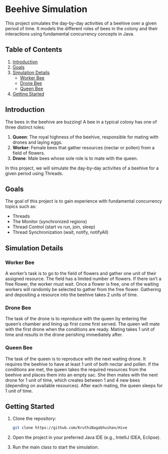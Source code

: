 # Beehive Simulation

This project simulates the day-by-day activities of a beehive over a given period of time. It models the different roles of bees in the colony and their interactions using fundamental concurrency concepts in Java.



## Table of Contents

1. [Introduction](#introduction)
2. [Goals](#goals)
3. [Simulation Details](#simulation-details)
    - [Worker Bee](#worker-bee)
    - [Drone Bee](#drone-bee)
    - [Queen Bee](#queen-bee)
4. [Getting Started](#getting-started)


## Introduction

The bees in the beehive are buzzing! A bee in a typical colony has one of three distinct roles:

1. **Queen**: The royal highness of the beehive, responsible for mating with drones and laying eggs.
2. **Worker**: Female bees that gather resources (nectar or pollen) from a field of flowers.
3. **Drone**: Male bees whose sole role is to mate with the queen.

In this project, we will simulate the day-by-day activities of a beehive for a given period using Threads.

## Goals

The goal of this project is to gain experience with fundamental concurrency topics such as:
- Threads
- The Monitor (synchronized regions)
- Thread Control (start vs run, join, sleep)
- Thread Synchronization (wait, notify, notifyAll)

## Simulation Details

### Worker Bee

A worker’s task is to go to the field of flowers and gather one unit of their assigned resource. The field has a limited number of flowers. If there isn’t a free flower, the worker must wait. Once a flower is free, one of the waiting workers will randomly be selected to gather from the free flower. Gathering and depositing a resource into the beehive takes 2 units of time.

### Drone Bee

The task of the drone is to reproduce with the queen by entering the queen’s chamber and lining up first come first served. The queen will mate with the first drone when the conditions are ready. Mating takes 1 unit of time and results in the drone perishing immediately after.

### Queen Bee

The task of the queen is to reproduce with the next waiting drone. It requires the beehive to have at least 1 unit of both nectar and pollen. If the conditions are met, the queen takes the required resources from the beehive and places them into an empty sac. She then mates with the next drone for 1 unit of time, which creates between 1 and 4 new bees (depending on available resources). After each mating, the queen sleeps for 1 unit of time.

## Getting Started

1. Clone the repository:
    ```sh
    git clone https://github.com/KruthiNagabhushan/Hive
    ```

2. Open the project in your preferred Java IDE (e.g., IntelliJ IDEA, Eclipse).

3. Run the main class to start the simulation.

